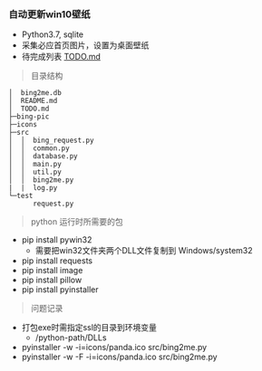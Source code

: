 ### 自动更新win10壁纸

* Python3.7, sqlite
* 采集必应首页图片，设置为桌面壁纸
* 待完成列表 [TODO.md](https://github.com/ncwtf/bing2me/blob/master/TODO.md)

> 目录结构
```
│  bing2me.db
│  README.md
│  TODO.md
├─bing-pic
├─icons
├─src
│  │  bing_request.py
│  │  common.py
│  │  database.py
│  │  main.py
│  │  util.py
│  │  bing2me.py
|  |  log.py
└─test
      request.py
```

> python 运行时所需要的包
* pip install pywin32
  * 需要把win32文件夹两个DLL文件复制到 Windows/system32
* pip install requests
* pip install image
* pip install pillow
* pip install pyinstaller

> 问题记录
* 打包exe时需指定ssl的目录到环境变量
  * /python-path/DLLs
* pyinstaller -w -i=icons/panda.ico src/bing2me.py
* pyinstaller -w -F -i=icons/panda.ico src/bing2me.py
